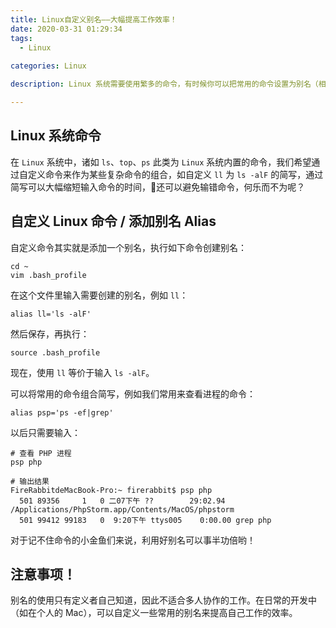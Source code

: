 ```yaml
---
title: Linux自定义别名——大幅提高工作效率！
date: 2020-03-31 01:29:34
tags:
  - Linux
  
categories: Linux

description: Linux 系统需要使用繁多的命令，有时候你可以把常用的命令设置为别名（相当于缩写），大大提高工作效率。

---
```

## Linux 系统命令
在 `Linux` 系统中，诸如 `ls`、`top`、`ps` 此类为 `Linux` 系统内置的命令，我们希望通过自定义命令来作为某些复杂命令的组合，如自定义 `ll` 为 `ls -alF` 的简写，通过简写可以大幅缩短输入命令的时间，还可以避免输错命令，何乐而不为呢？

## 自定义 Linux 命令 / 添加别名 Alias
自定义命令其实就是添加一个别名，执行如下命令创建别名：

```
cd ~
vim .bash_profile
```

在这个文件里输入需要创建的别名，例如 `ll`：

```
alias ll='ls -alF'
```

然后保存，再执行：

```
source .bash_profile
```

现在，使用 `ll` 等价于输入 `ls -alF`。

可以将常用的命令组合简写，例如我们常用来查看进程的命令：

```
alias psp='ps -ef|grep'
```

以后只需要输入：

```
# 查看 PHP 进程
psp php

# 输出结果
FireRabbitdeMacBook-Pro:~ firerabbit$ psp php
  501 89356     1   0 二07下午 ??        29:02.94 /Applications/PhpStorm.app/Contents/MacOS/phpstorm
  501 99412 99183   0  9:20下午 ttys005    0:00.00 grep php
```

对于记不住命令的小金鱼们来说，利用好别名可以事半功倍哟！

## 注意事项！
别名的使用只有定义者自己知道，因此不适合多人协作的工作。在日常的开发中（如在个人的 Mac），可以自定义一些常用的别名来提高自己工作的效率。
